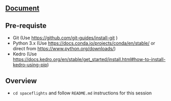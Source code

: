 ## [Document](https://drive.google.com/file/d/1H9gYN0LBsv9jNCL7n4wIlTqgfBASAP2H/view?usp=sharing)

## Pre-requiste
* Git (Use https://github.com/git-guides/install-git )
* Python 3.x (Use https://docs.conda.io/projects/conda/en/stable/ or direct from https://www.python.org/downloads/)
* Kedro (Use https://docs.kedro.org/en/stable/get_started/install.html#how-to-install-kedro-using-pip)

## Overview

* `cd spaceflights` and follow `README.md` instructions for this session

